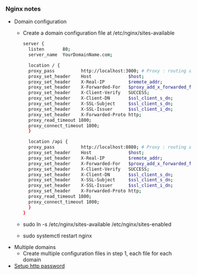 ### Nginx notes
- Domain configuration
  - Create a domain configuration file at /etc/nginx/sites-available
    ```bash
    server {
      listen       80;
      server_name  YourDomainName.com;
  
      location / {
      proxy_pass          http://localhost:3000; # Proxy : routing all default requests to port 3000
      proxy_set_header    Host              $host;
      proxy_set_header    X-Real-IP         $remote_addr;
      proxy_set_header    X-Forwarded-For   $proxy_add_x_forwarded_for;
      proxy_set_header    X-Client-Verify   SUCCESS;
      proxy_set_header    X-Client-DN       $ssl_client_s_dn;
      proxy_set_header    X-SSL-Subject     $ssl_client_s_dn;
      proxy_set_header    X-SSL-Issuer      $ssl_client_i_dn;
      proxy_set_header    X-Forwarded-Proto http;
      proxy_read_timeout 1800;
      proxy_connect_timeout 1800;
      }
    
      location /api {
      proxy_pass          http://localhost:8080; # Proxy : routing all requests which has path /api to port 8080
      proxy_set_header    Host              $host;
      proxy_set_header    X-Real-IP         $remote_addr;
      proxy_set_header    X-Forwarded-For   $proxy_add_x_forwarded_for;
      proxy_set_header    X-Client-Verify   SUCCESS;
      proxy_set_header    X-Client-DN       $ssl_client_s_dn;
      proxy_set_header    X-SSL-Subject     $ssl_client_s_dn;
      proxy_set_header    X-SSL-Issuer      $ssl_client_i_dn;
      proxy_set_header    X-Forwarded-Proto http;
      proxy_read_timeout 1800;
      proxy_connect_timeout 1800;
      }
    }
    ```
  
    
  - sudo ln -s /etc/nginx/sites-available /etc/nginx/sites-enabled
  - sudo systemctl restart nginx
- Multiple domains
  - Create multiple configuration files in step 1, each file for each domain
- [Setup http password](https://docs.nginx.com/nginx/admin-guide/security-controls/configuring-http-basic-authentication/)

